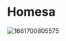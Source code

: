 # Homesa
![1661700805575](https://user-images.githubusercontent.com/89899001/187082149-82158a29-a54d-4089-9779-8c397c2a241c.png)
